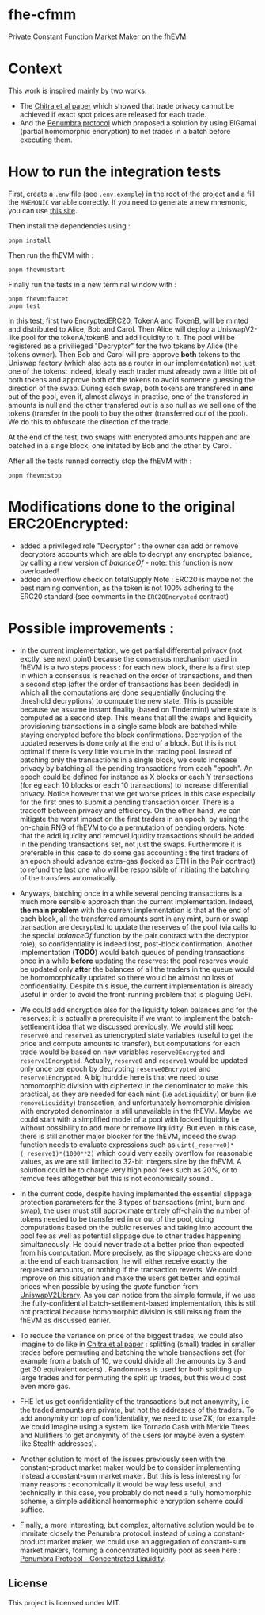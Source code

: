 # fhe-cfmm

Private Constant Function Market Maker on the fhEVM

# Context

This work is inspired mainly by two works:

- The [Chitra et al paper](https://eprint.iacr.org/2021/1101.pdf) which showed that trade privacy cannot be achieved if
  exact spot prices are released for each trade.
- And the [Penumbra protocol](https://penumbra.zone/) which proposed a solution by using ElGamal (partial homomorphic
  encryption) to net trades in a batch before executing them.

# How to run the integration tests

First, create a `.env` file (see `.env.example`) in the root of the project and a fill the `MNEMONIC` variable
correctly. If you need to generate a new mnemonic, you can use [this site](https://iancoleman.io/bip39/).

Then install the dependencies using :

```
pnpm install
```

Then run the fhEVM with :

```
pnpm fhevm:start
```

Finally run the tests in a new terminal window with :

```
pnpm fhevm:faucet
pnpm test
```

In this test, first two EncryptedERC20, TokenA and TokenB, will be minted and distributed to Alice, Bob and Carol. Then
Alice will deploy a UniswapV2-like pool for the tokenA/tokenB and add liquidity to it. The pool will be registered as a
privilieged "Decryptor" for the two tokens by Alice (the tokens owner). Then Bob and Carol will pre-approve **both**
tokens to the Uniswap factory (which also acts as a router in our implementation) not just one of the tokens: indeed,
ideally each trader must already own a little bit of both tokens and approve both of the tokens to avoid someone
guessing the direction of the swap. During each swap, both tokens are transfered in **and** out of the pool, even if,
almost always in practise, one of the transfered _in_ amounts is null and the other transfered _out_ is also null as we
sell one of the tokens (transfer _in_ the pool) to buy the other (transferred _out_ of the pool). We do this to
obfuscate the direction of the trade.

At the end of the test, two swaps with encrypted amounts happen and are batched in a singe block, one initated by Bob
and the other by Carol.

After all the tests runned correctly stop the fhEVM with :

```
pnpm fhevm:stop
```

# Modifications done to the original ERC20Encrypted:

- added a privileged role "Decryptor" : the owner can add or remove decryptors accounts which are able to decrypt any
  encrypted balance, by calling a new version of _balanceOf_ - note: this function is now overloaded!
- added an overflow check on totalSupply Note : ERC20 is maybe not the best naming convention, as the token is not 100%
  adhering to the ERC20 standard (see comments in the `ERC20Encrypted` contract)

# Possible improvements :

- In the current implementation, we get partial differential privacy (not exctly, see next point) because the consensus
  mechanism used in fhEVM is a two steps process : for each new block, there is a first step in which a consensus is
  reached on the order of transactions, and then a second step (after the order of transactions has been decided) in
  which all the computations are done sequentially (including the threshold decryptions) to compute the new state. This
  is possible because we assume instant finality (based on Tindermint) where state is computed as a second step. This
  means that all the swaps and liquidity provisioning transactions in a single same block are batched while staying
  encrypted before the block confirmations. Decryption of the updated reserves is done only at the end of a block. But
  this is not optimal if there is very little volume in the trading pool. Instead of batching only the transactions in a
  single block, we could increase privacy by batching all the pending transactions from each "epoch". An epoch could be
  defined for instance as X blocks or each Y transactions (for eg each 10 blocks or each 10 transactions) to increase
  differential privacy. Notice however that we get worse prices in this case especially for the first ones to submit a
  pending transaction order. There is a tradeoff between privacy and efficiency. On the other hand, we can mitigate the
  worst impact on the first traders in an epoch, by using the on-chain RNG of fhEVM to do a permutation of pending
  orders. Note that the addLiquidity and removeLiquidity transactions should be added in the pending transactions set,
  not just the swaps. Furthermore it is preferable in this case to do some gas accounting : the first traders of an
  epoch should advance extra-gas (locked as ETH in the Pair contract) to refund the last one who will be responsible of
  initiating the batching of the transfers automatically.

- Anyways, batching once in a while several pending transactions is a much more sensible approach than the current
  implementation. Indeed, **the main problem** with the current implementation is that at the end of each block, all the
  transferred amounts sent in any mint, burn or swap transaction are decrypted to update the reserves of the pool (via
  calls to the special _balanceOf_ function by the pair contract with the decryptor role), so confidentiality is indeed
  lost, post-block confirmation. Another implementation (**TODO**) would batch queues of pending transactions once in a
  while **before** updating the reserves: the pool reserves would be updated only **after** the balances of all the
  traders in the queue would be homomorphically updated so there would be almost no loss of confidentiality. Despite
  this issue, the current implementation is already useful in order to avoid the front-running problem that is plaguing
  DeFi.

- We could add encryption also for the liquidity token balances and for the reserves: it is actually a prerequisite if
  we want to implement the batch-settlement idea that we discussed previously. We would still keep `reserve0` and
  `reserve1` as unencrypted state variables (useful to get the price and compute amounts to transfer), but computations
  for each trade would be based on new variables `reserve0Encrypted` and `reserve1Encrypted`. Actually, `reserve0` and
  `reserve1` would be updated only once per epoch by decrypting `reserve0Encrypted` and `reserve1Encrypted`. A big
  hurddle here is that we need to use homomorphic division with ciphertext in the denominator to make this practical, as
  they are needed for each `mint` (i.e `addLiquidity`) or `burn` (i.e `removeLiquidity`) transaction, and unfortunately
  homomorphic division with encrypted denominator is still unavailable in the fhEVM. Maybe we could start with a
  simplified model of a pool with locked liquidity i.e without possibility to add more or remove liquidity. But even in
  this case, there is still another major blocker for the fhEVM, indeed the swap function needs to evaluate expressions
  such as `uint(_reserve0)*(_reserve1)*(1000**2)` which could very easily overflow for reasonable values, as we are
  still limited to 32-bit integers size by the fhEVM. A solution could be to charge very high pool fees such as 20%, or
  to remove fees altogether but this is not economically sound...

- In the current code, despite having implemented the essential slippage protection parameters for the 3 types of
  transactions (mint, burn and swap), the user must still approximate entirely off-chain the number of tokens needed to
  be transferred in or out of the pool, doing computations based on the public reserves and taking into account the pool
  fee as well as potential slippage due to other trades happening simultaneously. He could never trade at a better price
  than expected from his computation. More precisely, as the slippage checks are done at the end of each transaction, he
  will either receive exactly the requested amounts, or nothing if the transaction reverts. We could improve on this
  situation and make the users get better and optimal prices when possible by using the _quote_ function from
  [UniswapV2Library](https://github.com/Uniswap/v2-periphery/blob/master/contracts/libraries/UniswapV2Library.sol). As
  you can notice from the simple formula, if we use the fully-confidential batch-settlement-based implementation, this
  is still not practical because homomorphic division is still missing from the fhEVM as discussed earlier.

- To reduce the variance on price of the biggest trades, we could also imagine to do like in
  [Chitra et al paper](https://eprint.iacr.org/2021/1101.pdf) : splitting (small) trades in smaller trades before
  permuting and batching the whole transactions set (for example from a batch of 10, we could divide all the amounts by
  3 and get 30 equivalent orders) . Randomness is used for both splitting up large trades and for permuting the split up
  trades, but this would cost even more gas.

- FHE let us get confidentiality of the transactions but not anonymity, i.e the traded amounts are private, but not the
  addresses of the traders. To add anonymity on top of confidentiality, we need to use ZK, for example we could imagine
  using a system like Tornado Cash with Merkle Trees and Nullifiers to get anonymity of the users (or maybe even a
  system like Stealth addresses).

- Another solution to most of the issues previously seen with the constant-product market maker would be to consider
  implementing instead a constant-sum market maker. But this is less interesting for many reasons : economically it
  would be way less useful, and technically in this case, you probably do not need a fully homomorphic scheme, a simple
  additional homormophic encryption scheme could suffice.

- Finally, a more interesting, but complex, alternative solution would be to immitate closely the Penumbra protocol:
  instead of using a constant-product market maker, we could use an aggregation of constant-sum market makers, forming a
  concentrated liquidity pool as seen here :
  [Penumbra Protocol - Concentrated Liquidity](https://protocol.penumbra.zone/main/zswap/concentrated_liquidity.html).

## License

This project is licensed under MIT.
